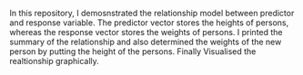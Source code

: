 

In this repository, I demosnstrated the relationship model between predictor and response variable.
The predictor vector stores the heights of persons, whereas the response vector stores the weights of persons.
I printed the summary of the relationship and also determined the weights of the new person by putting the height of the persons. 
Finally Visualised the realtionship graphically.
